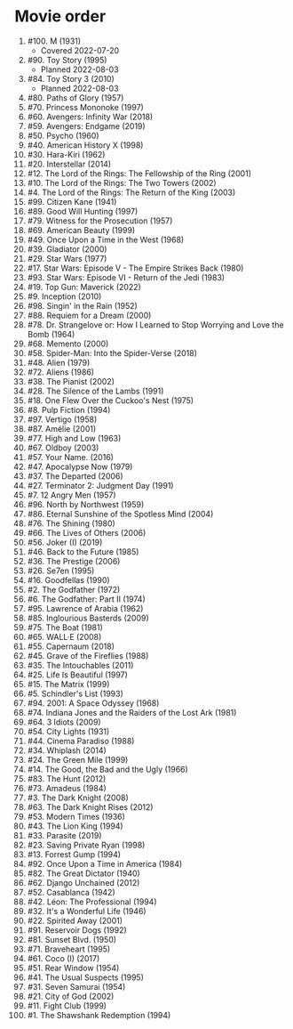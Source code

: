 # Movie order

1. #100. M (1931)
   - Covered 2022-07-20
1. #90. Toy Story (1995)
   - Planned 2022-08-03
1. #84. Toy Story 3 (2010)
   - Planned 2022-08-03
1. #80. Paths of Glory (1957)
1. #70. Princess Mononoke (1997)
1. #60. Avengers: Infinity War (2018)
1. #59. Avengers: Endgame (2019)
1. #50. Psycho (1960)
1. #40. American History X (1998)
1. #30. Hara-Kiri (1962)
1. #20. Interstellar (2014)
1. #12. The Lord of the Rings: The Fellowship of the Ring (2001)
1. #10. The Lord of the Rings: The Two Towers (2002)
1. #4. The Lord of the Rings: The Return of the King (2003)
1. #99. Citizen Kane (1941)
1. #89. Good Will Hunting (1997)
1. #79. Witness for the Prosecution (1957)
1. #69. American Beauty (1999)
1. #49. Once Upon a Time in the West (1968)
1. #39. Gladiator (2000)
1. #29. Star Wars (1977)
1. #17. Star Wars: Episode V - The Empire Strikes Back (1980)
1. #93. Star Wars: Episode VI - Return of the Jedi (1983)
1. #19. Top Gun: Maverick (2022)
1. #9. Inception (2010)
1. #98. Singin' in the Rain (1952)
1. #88. Requiem for a Dream (2000)
1. #78. Dr. Strangelove or: How I Learned to Stop Worrying and Love the Bomb (1964)
1. #68. Memento (2000)
1. #58. Spider-Man: Into the Spider-Verse (2018)
1. #48. Alien (1979)
1. #72. Aliens (1986)
1. #38. The Pianist (2002)
1. #28. The Silence of the Lambs (1991)
1. #18. One Flew Over the Cuckoo's Nest (1975)
1. #8. Pulp Fiction (1994)
1. #97. Vertigo (1958)
1. #87. Amélie (2001)
1. #77. High and Low (1963)
1. #67. Oldboy (2003)
1. #57. Your Name. (2016)
1. #47. Apocalypse Now (1979)
1. #37. The Departed (2006)
1. #27. Terminator 2: Judgment Day (1991)
1. #7. 12 Angry Men (1957)
1. #96. North by Northwest (1959)
1. #86. Eternal Sunshine of the Spotless Mind (2004)
1. #76. The Shining (1980)
1. #66. The Lives of Others (2006)
1. #56. Joker (I) (2019)
1. #46. Back to the Future (1985)
1. #36. The Prestige (2006)
1. #26. Se7en (1995)
1. #16. Goodfellas (1990)
1. #2. The Godfather (1972)
1. #6. The Godfather: Part II (1974)
1. #95. Lawrence of Arabia (1962)
1. #85. Inglourious Basterds (2009)
1. #75. The Boat (1981)
1. #65. WALL·E (2008)
1. #55. Capernaum (2018)
1. #45. Grave of the Fireflies (1988)
1. #35. The Intouchables (2011)
1. #25. Life Is Beautiful (1997)
1. #15. The Matrix (1999)
1. #5. Schindler's List (1993)
1. #94. 2001: A Space Odyssey (1968)
1. #74. Indiana Jones and the Raiders of the Lost Ark (1981)
1. #64. 3 Idiots (2009)
1. #54. City Lights (1931)
1. #44. Cinema Paradiso (1988)
1. #34. Whiplash (2014)
1. #24. The Green Mile (1999)
1. #14. The Good, the Bad and the Ugly (1966)
1. #83. The Hunt (2012)
1. #73. Amadeus (1984)
1. #3. The Dark Knight (2008)
1. #63. The Dark Knight Rises (2012)
1. #53. Modern Times (1936)
1. #43. The Lion King (1994)
1. #33. Parasite (2019)
1. #23. Saving Private Ryan (1998)
1. #13. Forrest Gump (1994)
1. #92. Once Upon a Time in America (1984)
1. #82. The Great Dictator (1940)
1. #62. Django Unchained (2012)
1. #52. Casablanca (1942)
1. #42. Léon: The Professional (1994)
1. #32. It's a Wonderful Life (1946)
1. #22. Spirited Away (2001)
1. #91. Reservoir Dogs (1992)
1. #81. Sunset Blvd. (1950)
1. #71. Braveheart (1995)
1. #61. Coco (I) (2017)
1. #51. Rear Window (1954)
1. #41. The Usual Suspects (1995)
1. #31. Seven Samurai (1954)
1. #21. City of God (2002)
1. #11. Fight Club (1999)
1. #1. The Shawshank Redemption (1994)
